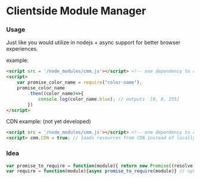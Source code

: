 # Clientside Module Manager

### Usage
Just like you would utilize in nodejs + async support for better browser experiences.

example:
```html
<script src = '/node_modules/cmm.js'></script> <!-- one dependency to rule them all -->
<script>
    var promise_color_name = require("color-name");
    promise_color_name
        .then((color_name)=>{
            console.log(color_name.blue); // outputs  [0, 0, 255]
        })
</script>
```

CDN example: (not yet developed)
```html
<script src = '/node_modules/cmm.js'></script> <!-- one dependency to rule them all -->
<script> cmm.CDN = true; // loads resources from CDN instead of locally </script>
```


### Idea
```js
var promise_to_require = function(module){ return new Promise((resolve, reject)=>{/* magic */}) } // async
var require = function(module){async promise_to_require(module)} // sync
```
